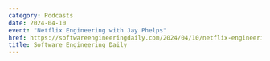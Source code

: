 ```yaml
---
category: Podcasts
date: 2024-04-10
event: "Netflix Engineering with Jay Phelps"
href: https://softwareengineeringdaily.com/2024/04/10/netflix-engineering-with-jay-phelps
title: Software Engineering Daily
---
```

